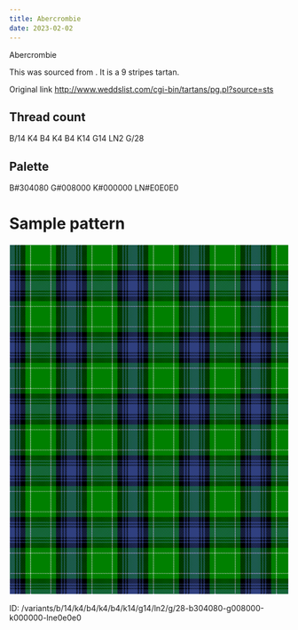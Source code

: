 ```yaml
---
title: Abercrombie
date: 2023-02-02
---
```

Abercrombie

This was sourced from <no value>.  It is a 9 stripes tartan.

Original link http://www.weddslist.com/cgi-bin/tartans/pg.pl?source=sts

## Thread count
B/14 K4 B4 K4 B4 K14 G14 LN2 G/28

## Palette
B#304080 G#008000 K#000000 LN#E0E0E0

# Sample pattern

![Tartan detail](tartan.png "B/14 K4 B4 K4 B4 K14 G14 LN2 G/28 tartan")

ID: /variants/b/14/k4/b4/k4/b4/k14/g14/ln2/g/28-b304080-g008000-k000000-lne0e0e0